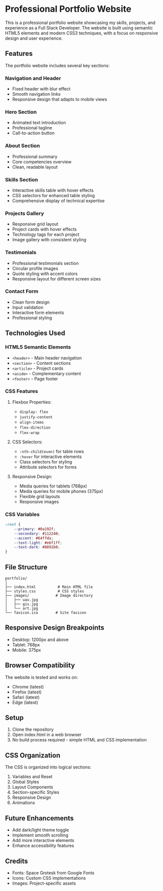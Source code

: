 # Professional Portfolio Website

This is a professional portfolio website showcasing my skills, projects, and experience as a Full Stack Developer. The website is built using semantic HTML5 elements and modern CSS3 techniques, with a focus on responsive design and user experience.

## Features

The portfolio website includes several key sections:

### Navigation and Header
- Fixed header with blur effect
- Smooth navigation links
- Responsive design that adapts to mobile views

### Hero Section
- Animated text introduction
- Professional tagline
- Call-to-action button

### About Section
- Professional summary
- Core competencies overview
- Clean, readable layout

### Skills Section
- Interactive skills table with hover effects
- CSS selectors for enhanced table styling
- Comprehensive display of technical expertise

### Projects Gallery
- Responsive grid layout
- Project cards with hover effects
- Technology tags for each project
- Image gallery with consistent styling

### Testimonials
- Professional testimonials section
- Circular profile images
- Quote styling with accent colors
- Responsive layout for different screen sizes

### Contact Form
- Clean form design
- Input validation
- Interactive form elements
- Professional styling

## Technologies Used

### HTML5 Semantic Elements
- `<header>` - Main header navigation
- `<section>` - Content sections
- `<article>` - Project cards
- `<aside>` - Complementary content
- `<footer>` - Page footer

### CSS Features
1. Flexbox Properties:
   - `display: flex`
   - `justify-content`
   - `align-items`
   - `flex-direction`
   - `flex-wrap`

2. CSS Selectors:
   - `:nth-child(even)` for table rows
   - `:hover` for interactive elements
   - Class selectors for styling
   - Attribute selectors for forms

3. Responsive Design:
   - Media queries for tablets (768px)
   - Media queries for mobile phones (375px)
   - Flexible grid layouts
   - Responsive images

### CSS Variables
```css
:root {
    --primary: #0a192f;
    --secondary: #112240;
    --accent: #64ffda;
    --text-light: #e6f1ff;
    --text-dark: #8892b0;
}
```

## File Structure
```
portfolio/
│
├── index.html          # Main HTML file
├── styles.css          # CSS styles
├── images/            # Image directory
│   ├── uav.jpg
│   ├── gis.jpg
│   └── art.jpg
└── favicon.ico        # Site favicon
```

## Responsive Design Breakpoints
- Desktop: 1200px and above
- Tablet: 768px
- Mobile: 375px

## Browser Compatibility
The website is tested and works on:
- Chrome (latest)
- Firefox (latest)
- Safari (latest)
- Edge (latest)

## Setup
1. Clone the repository
2. Open index.html in a web browser
3. No build process required - simple HTML and CSS implementation

## CSS Organization
The CSS is organized into logical sections:
1. Variables and Reset
2. Global Styles
3. Layout Components
4. Section-specific Styles
5. Responsive Design
6. Animations

## Future Enhancements
- Add dark/light theme toggle
- Implement smooth scrolling
- Add more interactive elements
- Enhance accessibility features

## Credits
- Fonts: Space Grotesk from Google Fonts
- Icons: Custom CSS implementations
- Images: Project-specific assets
